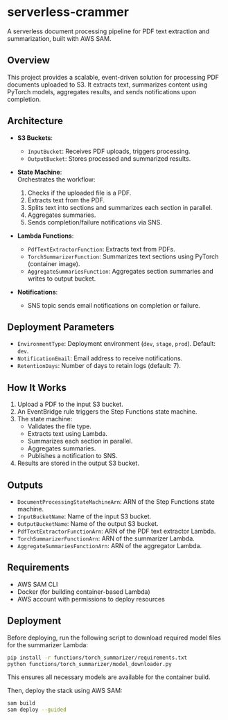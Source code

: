 # serverless-crammer

A serverless document processing pipeline for PDF text extraction and summarization, built with AWS SAM.

## Overview

This project provides a scalable, event-driven solution for processing PDF documents uploaded to S3. It extracts text, summarizes content using PyTorch models, aggregates results, and sends notifications upon completion.

## Architecture

- **S3 Buckets**:

  - `InputBucket`: Receives PDF uploads, triggers processing.
  - `OutputBucket`: Stores processed and summarized results.

- **State Machine**:  
  Orchestrates the workflow:

  1. Checks if the uploaded file is a PDF.
  2. Extracts text from the PDF.
  3. Splits text into sections and summarizes each section in parallel.
  4. Aggregates summaries.
  5. Sends completion/failure notifications via SNS.

- **Lambda Functions**:

  - `PdfTextExtractorFunction`: Extracts text from PDFs.
  - `TorchSummarizerFunction`: Summarizes text sections using PyTorch (container image).
  - `AggregateSummariesFunction`: Aggregates section summaries and writes to output bucket.

- **Notifications**:
  - SNS topic sends email notifications on completion or failure.

## Deployment Parameters

- `EnvironmentType`: Deployment environment (`dev`, `stage`, `prod`). Default: `dev`.
- `NotificationEmail`: Email address to receive notifications.
- `RetentionDays`: Number of days to retain logs (default: 7).

## How It Works

1. Upload a PDF to the input S3 bucket.
2. An EventBridge rule triggers the Step Functions state machine.
3. The state machine:
   - Validates the file type.
   - Extracts text using Lambda.
   - Summarizes each section in parallel.
   - Aggregates summaries.
   - Publishes a notification to SNS.
4. Results are stored in the output S3 bucket.

## Outputs

- `DocumentProcessingStateMachineArn`: ARN of the Step Functions state machine.
- `InputBucketName`: Name of the input S3 bucket.
- `OutputBucketName`: Name of the output S3 bucket.
- `PdfTextExtractorFunctionArn`: ARN of the PDF text extractor Lambda.
- `TorchSummarizerFunctionArn`: ARN of the summarizer Lambda.
- `AggregateSummariesFunctionArn`: ARN of the aggregator Lambda.

## Requirements

- AWS SAM CLI
- Docker (for building container-based Lambda)
- AWS account with permissions to deploy resources

## Deployment

Before deploying, run the following script to download required model files for the summarizer Lambda:

```bash
pip install -r functions/torch_summarizer/requirements.txt
python functions/torch_summarizer/model_downloader.py
```

This ensures all necessary models are available for the container build.

Then, deploy the stack using AWS SAM:

```bash
sam build
sam deploy --guided
```
